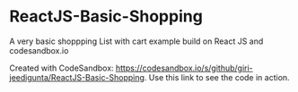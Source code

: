 # ReactJS-Basic-Shopping

A very basic shoppping List with cart example build on React JS and codesandbox.io

Created with CodeSandbox: https://codesandbox.io/s/github/giri-jeedigunta/ReactJS-Basic-Shopping. Use this link to see the code in action.


